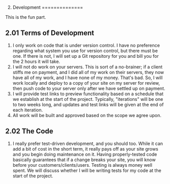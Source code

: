 2. Development
==============

This is the fun part.

2.01 Terms of Development
-------------------------

1. I only work on code that is under version control. I have no preference
   regarding what system you use for version control, but there must be one. If
   there is not, I will set up a Git repository for you and bill you for the
   2 hours it will take.
2. I will not do work on your servers. This is sort of a no-brainer; if
   a client stiffs me on payment, and I did all of my work on their servers,
   they now have all of my work, and I have none of my money. That's bad. So,
   I will work locally and deploy to a copy of your site on my server for
   review, then push code to your server only after we have settled up on
   payment.
3. I will provide test links to preview functionality based on a schedule that
   we establish at the start of the project. Typically, "iterations" will be
   one to two weeks long, and updates and test links will be given at the end
   of each iteration.
4. All work will be built and approved based on the scope we agree upon.

2.02 The Code
-------------

1. I really prefer test-driven development, and you should too. While it can
   add a bit of cost in the short term, it really pays off as your site grows
   and you begin doing maintenance on it. Having properly-tested code basically
   guarantees that if a change breaks your site, you will know before your
   customers/clients/users. Testing is always money well spent. We will discuss
   whether I will be writing tests for my code at the start of the project.
